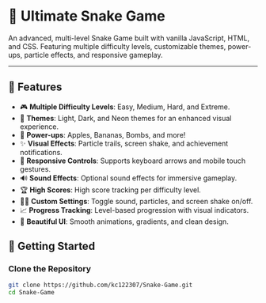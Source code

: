 # 🐍 Ultimate Snake Game

An advanced, multi-level Snake Game built with vanilla JavaScript, HTML, and CSS. Featuring multiple difficulty levels, customizable themes, power-ups, particle effects, and responsive gameplay.

---

## 🌟 Features

- 🎮 **Multiple Difficulty Levels**: Easy, Medium, Hard, and Extreme.
- 🎨 **Themes**: Light, Dark, and Neon themes for an enhanced visual experience.
- 🍎 **Power-ups**: Apples, Bananas, Bombs, and more!
- ✨ **Visual Effects**: Particle trails, screen shake, and achievement notifications.
- 📱 **Responsive Controls**: Supports keyboard arrows and mobile touch gestures.
- 🔊 **Sound Effects**: Optional sound effects for immersive gameplay.
- 🏆 **High Scores**: High score tracking per difficulty level.
- 🧑‍💻 **Custom Settings**: Toggle sound, particles, and screen shake on/off.
- 📈 **Progress Tracking**: Level-based progression with visual indicators.
- 🎨 **Beautiful UI**: Smooth animations, gradients, and clean design.


## 🚀 Getting Started

### Clone the Repository

```bash
git clone https://github.com/kc122307/Snake-Game.git
cd Snake-Game
